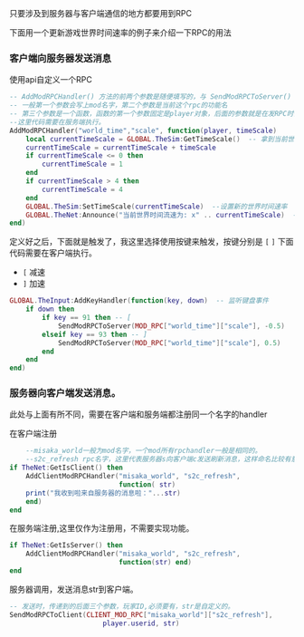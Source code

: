 只要涉及到服务器与客户端通信的地方都要用到RPC

下面用一个更新游戏世界时间速率的例子来介绍一下RPC的用法

### 客户端向服务器发送消息

使用api自定义一个RPC

```lua
-- AddModRPCHandler() 方法的前两个参数是随便填写的，与 SendModRPCToServer() 方法里的第一个参数里从MOD_RPC表里取的值的键是一一对应的
-- 一般第一个参数会写上mod名字，第二个参数是当前这个rpc的功能名
-- 第三个参数是一个函数，函数的第一个参数固定是player对象，后面的参数就是在发RPC时传的数据了，数据的类型可以为整形，浮点型，布尔型，字符型，甚至table，function都是可以的
--这里代码需要在服务端执行。
AddModRPCHandler("world_time","scale", function(player, timeScale)
    local currentTimeScale = GLOBAL.TheSim:GetTimeScale()  -- 拿到当前世界时间速率
    currentTimeScale = currentTimeScale + timeScale
    if currentTimeScale <= 0 then
        currentTimeScale = 1
    end
    if currentTimeScale > 4 then
        currentTimeScale = 4
    end
    GLOBAL.TheSim:SetTimeScale(currentTimeScale)  --设置新的世界时间速率
    GLOBAL.TheNet:Announce("当前世界时间流速为: x" .. currentTimeScale)  -- 在游戏里发送匿名公告
end)
```

定义好之后，下面就是触发了，我这里选择使用按键来触发，按键分别是 `[` `]`
下面代码需要在客户端执行。

- `[` 减速
- `]` 加速

```lua
GLOBAL.TheInput:AddKeyHandler(function(key, down)  -- 监听键盘事件
    if down then
        if key == 91 then -- [
            SendModRPCToServer(MOD_RPC["world_time"]["scale"], -0.5)
        elseif key == 93 then -- ]
            SendModRPCToServer(MOD_RPC["world_time"]["scale"], 0.5)
        end
    end
end)
```


### 服务器向客户端发送消息。

此处与上面有所不同，需要在客户端和服务端都注册同一个名字的handler

在客户端注册
```lua
    --misaka_world一般为mod名字，一个mod所有rpchandler一般是相同的。
    --s2c_refresh rpc名字，这里代表服务器s向客户端c发送刷新消息，这样命名比较有意义一点。
if TheNet:GetIsClient() then
    AddClientModRPCHandler("misaka_world", "s2c_refresh",
                           function( str)
    print("我收到啦来自服务器的消息啦："...str)       
    end)
end
```
在服务端注册,这里仅作为注册用，不需要实现功能。
```lua
if TheNet:GetIsServer() then
    AddClientModRPCHandler("misaka_world", "s2c_refresh",
                           function(str) end)
end
```
服务器调用，发送消息str到客户端。
```lua
-- 发送时，传递到的后面三个参数，玩家ID,必须要有，str是自定义的。
SendModRPCToClient(CLIENT_MOD_RPC["misaka_world"]["s2c_refresh"],
                       player.userid, str)
```